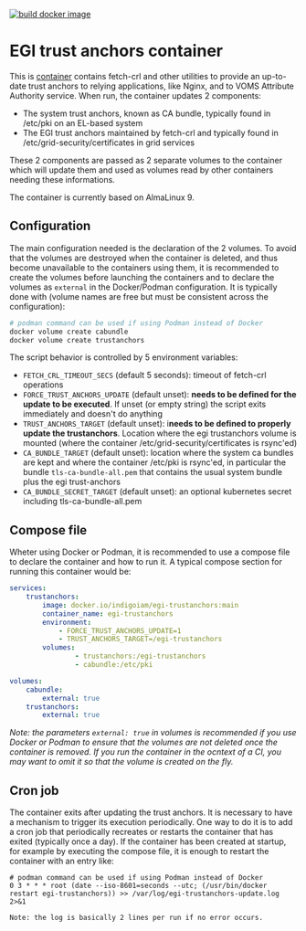 [![build docker image](https://github.com/indigo-iam/egi-trust-anchors-container/actions/workflows/build-docker-image.yml/badge.svg)](https://github.com/indigo-iam/egi-trust-anchors-container/actions/workflows/build-docker-image.yml)

# EGI trust anchors container

This is [container](https://hub.docker.com/r/indigoiam/egi-trustanchors) contains fetch-crl and other utilities
to provide an up-to-date trust anchors to relying applications, like Nginx, and to VOMS Attribute Authority service. When run,
the container updates 2 components:

- The system trust anchors, known as CA bundle, typically found in /etc/pki on an EL-based system
- The EGI trust anchors maintained by fetch-crl and typically found in /etc/grid-security/certificates in grid services

These 2 components are passed as 2 separate volumes to the container which will update them and used as volumes read by other
containers needing these informations.

The container is currently based on AlmaLinux 9.


## Configuration

The main configuration needed is the declaration of the 2 volumes. To avoid that the volumes are destroyed when the container is
deleted, and thus become unavailable to the containers using them, it is recommended to create the volumes before launching
the containers and to declare the volumes as `external` in the Docker/Podman configuration. It is typically done with (volume names are
free but must be consistent across the configuration):

```bash
# podman command can be used if using Podman instead of Docker
docker volume create cabundle
docker volume create trustanchors
```
The script behavior is controlled by 5 environment variables:

- `FETCH_CRL_TIMEOUT_SECS` (default 5 seconds): timeout of fetch-crl operations
- `FORCE_TRUST_ANCHORS_UPDATE` (default unset): **needs to be defined for the update to be executed**. If unset (or empty string) the script
exits immediately and doesn't do anything
- `TRUST_ANCHORS_TARGET` (default unset): i**needs to be defined to properly update the trustanchors**. Location where the egi trustanchors
volume is mounted (where the container /etc/grid-security/certificates is rsync'ed)
- `CA_BUNDLE_TARGET` (default unset): location where the system ca bundles are kept and where the container /etc/pki is rsync'ed, in particular
the bundle `tls-ca-bundle-all.pem` that contains the usual system bundle plus the egi trust-anchors
- `CA_BUNDLE_SECRET_TARGET` (default unset): an optional kubernetes secret including tls-ca-bundle-all.pem


## Compose file

Wheter using Docker or Podman, it is recommended to use a compose file to declare the container and how to run it. A typical
compose section for running this container would be:

```yaml
services:
    trustanchors:
        image: docker.io/indigoiam/egi-trustanchors:main
        container_name: egi-trustanchors
        environment:
            - FORCE_TRUST_ANCHORS_UPDATE=1
            - TRUST_ANCHORS_TARGET=/egi-trustanchors
        volumes:
                - trustanchors:/egi-trustanchors
                - cabundle:/etc/pki

volumes:
    cabundle:
        external: true
    trustanchors:
        external: true


```

*Note: the parameters `external: true` in volumes is recommended if you use Docker or Podman to ensure that the volumes are not deleted once the container
is removed. If you run the container in the ocntext of a CI, you may want to omit it so that the volume is created on the fly.*

## Cron job

The container exits after updating the trust anchors. It is necessary to have a mechanism to trigger its execution periodically. One way
to do it is to add a cron job that periodically recreates or restarts the container that has exited
(typically once a day). If the container has been created at startup, for example by executing the compose file, it is enough to
restart the container with an entry like:

```
# podman command can be used if using Podman instead of Docker
0 3 * * * root (date --iso-8601=seconds --utc; (/usr/bin/docker restart egi-trustanchors)) >> /var/log/egi-trustanchors-update.log 2>&1
```

`Note: the log is basically 2 lines per run if no error occurs.`

